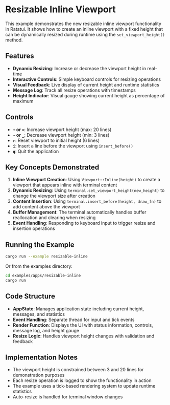 # Resizable Inline Viewport

This example demonstrates the new resizable inline viewport functionality in Ratatui. It shows how to create an inline viewport with a fixed height that can be dynamically resized during runtime using the `set_viewport_height()` method.

## Features

- **Dynamic Resizing**: Increase or decrease the viewport height in real-time
- **Interactive Controls**: Simple keyboard controls for resizing operations
- **Visual Feedback**: Live display of current height and runtime statistics
- **Message Log**: Track all resize operations with timestamps
- **Height Indicator**: Visual gauge showing current height as percentage of maximum

## Controls

- **`+` or `=`**: Increase viewport height (max: 20 lines)
- **`-` or `_`**: Decrease viewport height (min: 3 lines)  
- **`r`**: Reset viewport to initial height (6 lines)
- **`i`**: Insert a line before the viewport using `insert_before()`
- **`q`**: Quit the application

## Key Concepts Demonstrated

1. **Inline Viewport Creation**: Using `Viewport::Inline(height)` to create a viewport that appears inline with terminal content
2. **Dynamic Resizing**: Using `terminal.set_viewport_height(new_height)` to change the viewport size after creation
3. **Content Insertion**: Using `terminal.insert_before(height, draw_fn)` to add content above the viewport
4. **Buffer Management**: The terminal automatically handles buffer reallocation and clearing when resizing
5. **Event Handling**: Responding to keyboard input to trigger resize and insertion operations

## Running the Example

```bash
cargo run --example resizable-inline
```

Or from the examples directory:

```bash
cd examples/apps/resizable-inline
cargo run
```

## Code Structure

- **AppState**: Manages application state including current height, messages, and statistics
- **Event Handling**: Separate thread for input and tick events
- **Render Function**: Displays the UI with status information, controls, message log, and height gauge
- **Resize Logic**: Handles viewport height changes with validation and feedback

## Implementation Notes

- The viewport height is constrained between 3 and 20 lines for demonstration purposes
- Each resize operation is logged to show the functionality in action
- The example uses a tick-based rendering system to update runtime statistics
- Auto-resize is handled for terminal window changes